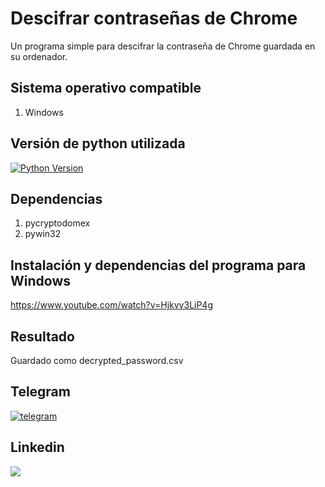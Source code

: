# Descifrar contraseñas de Chrome
Un programa simple para descifrar la contraseña de Chrome guardada en su ordenador. <br>

## Sistema operativo compatible
1. Windows

## Versión de python utilizada

[![Python Version](https://img.shields.io/badge/python-3.11+-green)](https://www.python.org)

## Dependencias

1. pycryptodomex
2. pywin32

## Instalación y dependencias del programa para Windows

https://www.youtube.com/watch?v=Hjkvv3LiP4g

## Resultado
Guardado como decrypted_password.csv

## Telegram

<a href='https://t.me/NoticiasCiberseguridadyCryptos' target='_blank'><img src='https://i.postimg.cc/HJ54gYft/telegram.png' border='0' alt='telegram'/></a>

## Linkedin
<a href="https://www.linkedin.com/in/rafael-peiro-calvet/"><img src="https://i.postimg.cc/8zsFGvXV/logo.jpg"></a>

